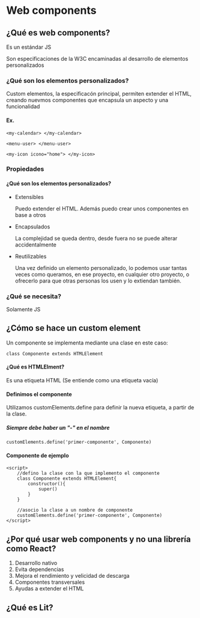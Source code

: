 # Web components

## ¿Qué es web components?

Es un estándar JS

Son especificaciones de la W3C encaminadas al desarrollo de elementos personalizados

### ¿Qué son los elementos personalizados? 

Custom elementos, la especificacón principal, permiten extender el HTML, creando nuevmos componentes que encapsula un aspecto y una funcionalidad

#### Ex.

~~~
<my-calendar> </my-calendar>

<menu-user> </menu-user>

<my-icon icono="home"> </my-icon>
~~~

### Propiedades 

#### ¿Qué son los elementos personalizados?

- Extensibles 
    
    Puedo extender el HTML. Además puedo crear unos componentes en base a otros

- Encapsulados

    La complejidad se queda dentro, desde fuera no se puede alterar accidentalmente

- Reutilizables

    Una vez definido un elemento personalizado, lo podemos usar tantas veces como queramos, en ese proyecto, en cualquier otro proyecto, o ofrecerlo para que otras personas los usen y lo extiendan también.

### ¿Qué se necesita? 

Solamente JS 

## ¿Cómo se hace un custom element

Un componente se implementa mediante una clase en este caso: 
~~~
class Componente extends HTMLElement
~~~
#### ¿Qué es HTMLElment?

Es una etiqueta HTML (Se entiende como una etiqueta vacía)

#### Definimos el componente
Utilizamos customElements.define para definir la nueva etiqueta, a partir de la clase.

##### *Siempre debe haber un "-" en el nombre*
~~~
customElements.define('primer-componente', Componente)
~~~
#### Componente de ejemplo

~~~
<script>
    //defino la clase con la que implemento el componente 
    class Componente extends HTMLElement{
        constructor(){
            super()
        }
    }

    //asocio la clase a un nombre de componente
    customElements.define('primer-componente', Componente)
</script>
~~~

## ¿Por qué usar web components y no una librería como React?
1. Desarrollo nativo
2. Evita dependencias
3. Mejora el rendimiento y velicidad de descarga
4. Componentes transversales
5. Ayudas a extender el HTML


## ¿Qué es Lit?